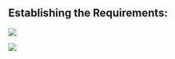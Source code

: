 ## Establishing the Requirements:  

<img src="https://foreignpolicy.com/wp-content/uploads/2013/10/duckrabbit_lb22.jpg?w=625&h=400&quality=90"><img>

<img src="https://www.gypthecat.com/wp-content/uploads/2011/07/RequirementsEngineering-1.jpeg"><img>  
<img src=""><img>  
<img src=""><img>  
<img src=""><img>  
<img src=""><img>  

<img src=""><img>
<img src=""><img>
<img src=""><img>
<img src=""><img>
<img src=""><img>
